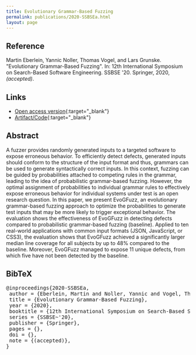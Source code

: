 ```yaml
---
title: Evolutionary Grammar-Based Fuzzing
permalink: publications/2020-SSBSEa.html
layout: page
---
```


## Reference
Martin Eberlein, Yannic Noller, Thomas Vogel, and Lars Grunske. "Evolutionary Grammar-Based Fuzzing". In: 12th International Symposium on Search-Based Software Engineering. SSBSE '20. Springer, 2020, _(accepted)_.

## Links
* [Open access version](https://arxiv.org/abs/2008.01150){:target="_blank"}
* [Artifact/Code](https://doi.org/10.5281/zenodo.3961374){:target="_blank"}

## Abstract
A fuzzer provides randomly generated inputs to a targeted software to expose erroneous behavior. To efficiently detect defects, generated inputs should conform to the structure of the input format and thus, grammars can be used to generate syntactically correct inputs. In this context, fuzzing can be guided by probabilities attached to competing rules in the grammar, leading to the idea of probabilistic grammar-based fuzzing. However, the optimal assignment of probabilities to individual grammar rules to effectively expose erroneous behavior for individual systems under test is an open research question. In this paper, we present EvoGFuzz, an evolutionary grammar-based fuzzing approach to optimize the probabilities to generate test inputs that may be more likely to trigger exceptional behavior. The evaluation shows the effectiveness of EvoGFuzz in detecting defects compared to probabilistic grammar-based fuzzing (baseline). Applied to ten real-world applications with common input formats (JSON, JavaScript, or CSS3), the evaluation shows that EvoGFuzz achieved a significantly larger median line coverage for all subjects by up to 48\% compared to the baseline. Moreover, EvoGFuzz managed to expose 11 unique defects, from which five have not been detected by the baseline.


## BibTeX

<div class="bibtex">
<pre>@inproceedings{2020-SSBSEa,
 author = {Eberlein, Martin and Noller, Yannic and Vogel, Thomas and Grunske, Lars},
 title = {Evolutionary Grammar-Based Fuzzing},
 year = {2020},
 booktitle = {12th International Symposium on Search-Based Software Engineering},
 series = {SSBSE~'20},
 publisher = {Springer},
 pages = {},
 doi = {},
 note = {(accepted)},
}</pre>
</div>
